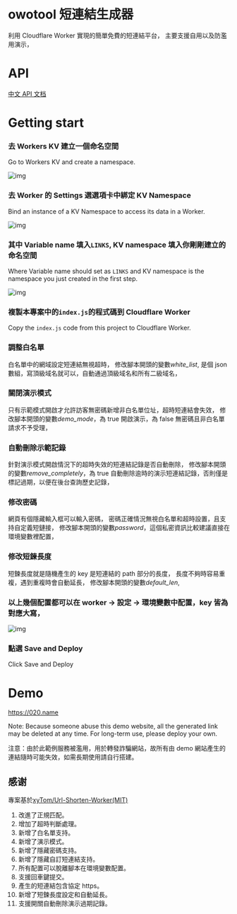 # owotool 短連結生成器

利用 Cloudflare Worker 實現的簡單免費的短連結平台，
主要支援自用以及防濫用演示，

# API

[中文 API 文档](API.md)

# Getting start

### 去 Workers KV 建立一個命名空間

Go to Workers KV and create a namespace.

![img](readme/20201205232805.png)

### 去 Worker 的 Settings 選選項卡中綁定 KV Namespace

Bind an instance of a KV Namespace to access its data in a Worker.

![img](readme/20201205232536.png)

### 其中 Variable name 填入`LINKS`, KV namespace 填入你剛剛建立的命名空間

Where Variable name should set as `LINKS` and KV namespace is the namespace you just created in the first step.

![img](readme/20201205232704.png)

### 複製本專案中的`index.js`的程式碼到 Cloudflare Worker

Copy the `index.js` code from this project to Cloudflare Worker.

### 調整白名單

白名單中的網域設定短連結無視超時，
修改腳本開頭的變數*white_list*, 是個 json 數組，寫頂級域名就可以，自動通過頂級域名和所有二級域名，

### 關閉演示模式

只有示範模式開啟才允許訪客無密碼新增非白名單位址，超時短連結會失效，
修改腳本開頭的變數*demo_mode*，為 true 開啟演示，為 false 無密碼且非白名單請求不予受理，

### 自動刪除示範記錄

針對演示模式開啟情況下的超時失效的短連結記錄是否自動刪除，
修改腳本開頭的變數*remove_completely*，為 true 自動刪除逾時的演示短連結記錄，否則僅是標記過期，以便在後台查詢歷史記錄，

### 修改密碼

網頁有個隱藏輸入框可以輸入密碼，
密碼正確情況無視白名單和超時設置，且支持自定義短鏈接，
修改腳本開頭的變數*password*，這個私密資訊比較建議直接在環境變數裡配置，

### 修改短鍊長度

短鍊長度就是隨機產生的 key 是短連結的 path 部分的長度，
長度不夠時容易重複，遇到重複時會自動延長，
修改腳本開頭的變數*default_len*,

### 以上幾個配置都可以在 worker -> 設定 -> 環境變數中配置，key 皆為對應大寫，

![img](readme/cfWorderEnvironment.png)

### 點選 Save and Deploy

Click Save and Deploy

# Demo

https://020.name

Note: Because someone abuse this demo website, all the generated link may be deleted at any time. For long-term use, please deploy your own.

注意：由於此範例服務被濫用，用於轉發詐騙網站，故所有由 demo 網站產生的連結隨時可能失效，如需長期使用請自行搭建。

## 感谢

專案基於[xyTom/Url-Shorten-Worker](https://github.com/xyTom/Url-Shorten-Worker)[(MIT)](https://github.com/xyTom/Url-Shorten-Worker/blob/main/LICENSE)

1. 改進了正規匹配。
2. 增加了超時判斷處理。
3. 新增了白名單支持。
4. 新增了演示模式。
5. 新增了隱藏密碼支持。
6. 新增了隱藏自訂短連結支持。
7. 所有配置可以脫離腳本在環境變數配置。
8. 支援回車鍵提交。
9. 產生的短連結包含協定 https。
10. 新增了短鍊長度設定和自動延長。
11. 支援開關自動刪除演示過期記錄。
